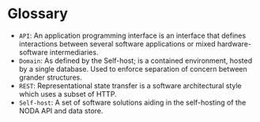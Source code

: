 # Glossary

- `API`: An application programming interface is an interface that defines interactions between several software applications or mixed hardware-software intermediaries.
- `Domain`: As defined by the Self-host; is a contained environment, hosted by a single database. Used to enforce separation of concern between grander structures.
- `REST`: Representational state transfer is a software architectural style which uses a subset of HTTP.
- `Self-host`: A set of software solutions aiding in the self-hosting of the NODA API and data store.
